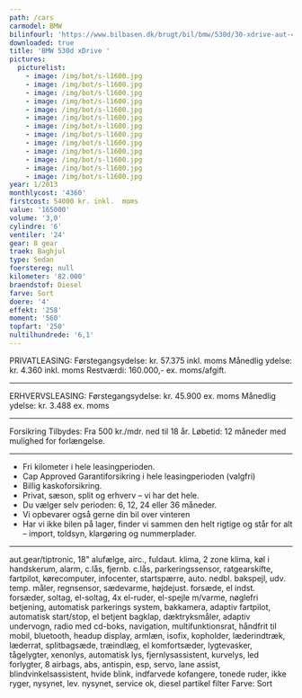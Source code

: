 ```yaml
---
path: /cars
carmodel: BMW
bilinfourl: 'https://www.bilbasen.dk/brugt/bil/bmw/530d/30-xdrive-aut-4d/4148945'
downloaded: true
title: 'BMW 530d xDrive '
pictures:
  picturelist:
    - image: /img/bot/s-l1600.jpg
    - image: /img/bot/s-l1600.jpg
    - image: /img/bot/s-l1600.jpg
    - image: /img/bot/s-l1600.jpg
    - image: /img/bot/s-l1600.jpg
    - image: /img/bot/s-l1600.jpg
    - image: /img/bot/s-l1600.jpg
    - image: /img/bot/s-l1600.jpg
    - image: /img/bot/s-l1600.jpg
    - image: /img/bot/s-l1600.jpg
    - image: /img/bot/s-l1600.jpg
    - image: /img/bot/s-l1600.jpg
    - image: /img/bot/s-l1600.jpg
year: 1/2013
monthlycost: '4360'
firstcost: 54000 kr. inkl.  moms
value: '165000'
volume: '3,0'
cylindre: '6'
ventiler: '24'
gear: 8 gear
traek: Baghjul
type: Sedan
foerstereg: null
kilometer: '82.000'
braendstof: Diesel
farve: Sort
doere: '4'
effekt: '258'
moment: '560'
topfart: '250'
nultilhundrede: '6,1'
---
```


PRIVATLEASING:
Førstegangsydelse: kr. 57.375 inkl. moms
Månedlig ydelse: kr. 4.360 inkl. moms
Restværdi: 160.000,- ex. moms/afgift.

---

ERHVERVSLEASING:
Førstegangsydelse: kr. 45.900 ex. moms
Månedlig ydelse: kr. 3.488 ex. moms

---

Forsikring Tilbydes:
Fra 500 kr./mdr. ned til 18 år.
Løbetid: 12 måneder med mulighed for forlængelse.

---

- Fri kilometer i hele leasingperioden.
- Cap Approved Garantiforsikring i hele leasingperioden (valgfri)
- Billig kaskoforsikring.
- Privat, sæson, split og erhverv – vi har det hele.
- Du vælger selv perioden: 6, 12, 24 eller 36 måneder.
- Vi opbevarer også gerne din bil over vinteren
- Har vi ikke bilen på lager, finder vi sammen den helt rigtige og står for alt – import, toldsyn, klargøring og nummerplader.

---

aut.gear/tiptronic, 18" alufælge, airc., fuldaut. klima, 2 zone klima, køl i handskerum, alarm, c.lås, fjernb. c.lås, parkeringssensor, ratgearskifte, fartpilot, kørecomputer, infocenter, startspærre, auto. nedbl. bakspejl, udv. temp. måler, regnsensor, sædevarme, højdejust. forsæde, el indst. forsæder, soltag, el-soltag, 4x el-ruder, el-spejle m/varme, nøglefri betjening, automatisk parkerings system, bakkamera, adaptiv fartpilot, automatisk start/stop, el betjent bagklap, dæktryksmåler, adaptiv undervogn, radio med cd-boks, navigation, multifunktionsrat, håndfrit til mobil, bluetooth, headup display, armlæn, isofix, kopholder, læderindtræk, læderrat, splitbagsæde, træindlæg, el komfortsæder, lygtevasker, tågelygter, xenonlys, automatisk lys, fjernlysassistent, kurvelys, led forlygter, 8 airbags, abs, antispin, esp, servo, lane assist, blindvinkelsassistent, hvide blink, indfarvede kofangere, tonede ruder, ikke ryger, nysynet, lev. nysynet, service ok, diesel partikel filter
Farve: Sort
